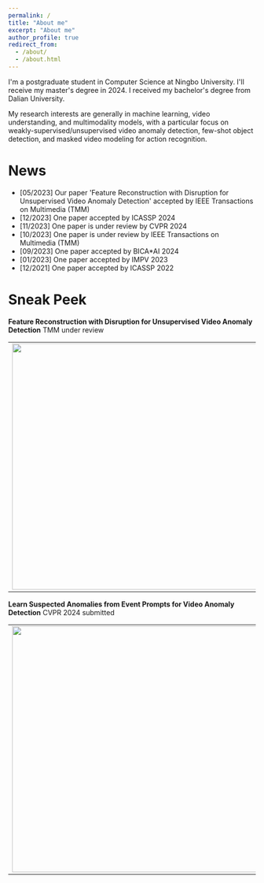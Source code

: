 ```yaml
---
permalink: /
title: "About me"
excerpt: "About me"
author_profile: true
redirect_from: 
  - /about/
  - /about.html
---
```


I'm a postgraduate student in Computer Science at Ningbo University. I'll receive my master's degree in 2024. I received my bachelor's degree from Dalian University.

My research interests are generally in machine learning, video understanding, and multimodality models, with a particular focus on weakly-supervised/unsupervised video anomaly detection, few-shot object detection, and masked video modeling for action recognition.

News
======
* [05/2023] Our paper 'Feature Reconstruction with Disruption for Unsupervised Video Anomaly Detection' accepted by IEEE Transactions on Multimedia (TMM)
* [12/2023] One paper accepted by ICASSP 2024
* [11/2023] One paper is under review by CVPR 2024
* [10/2023] One paper is under review by IEEE Transactions on Multimedia (TMM)
* [09/2023] One paper accepted by BICA*AI 2024
* [01/2023] One paper accepted by IMPV 2023
* [12/2021] One paper accepted by ICASSP 2022

Sneak Peek
======
**Feature Reconstruction with Disruption for Unsupervised Video Anomaly Detection** TMM under review
<table>
    <tr>
        <td ><center><img src="https://tcc-power.github.io/images/FRD-UVAD-1.png" width=500/></center></td>
        <td ><center><img src="https://tcc-power.github.io/images/FRD-UVAD-2.PNG" width=500/></center></td>
    </tr>
</table>



**Learn Suspected Anomalies from Event Prompts for Video Anomaly Detection** CVPR 2024
submitted
<table>
    <tr>
        <td ><center><img src="https://tcc-power.github.io/images/LAT-1.png" width=500/></center></td>
        <td ><center><img src="https://tcc-power.github.io/images/LAT-2.png" width=500/></center></td>
    </tr>
</table>
